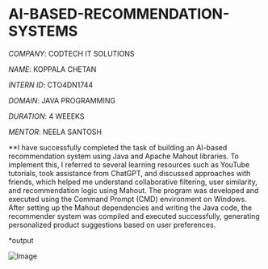 # AI-BASED-RECOMMENDATION-SYSTEMS

*COMPANY*: CODTECH IT SOLUTIONS

*NAME*: KOPPALA CHETAN

*INTERN ID*: CTO4DN1744

*DOMAIN*: JAVA PROGRAMMING

*DURATION*: 4 WEEEKS

*MENTOR*: NEELA SANTOSH

**I have successfully completed the task of building an AI-based recommendation system using Java and Apache Mahout libraries.
To implement this, I referred to several learning resources such as YouTube tutorials, took assistance from ChatGPT, and discussed approaches with friends, which helped me understand collaborative filtering, user similarity, and recommendation logic using Mahout.
The program was developed and executed using the Command Prompt (CMD) environment on Windows. After setting up the Mahout dependencies and writing the Java code, the recommender system was compiled and executed successfully, generating personalized product suggestions based on user preferences.

*output

![Image](https://github.com/user-attachments/assets/618d0321-2f12-4df9-8432-d01918919abc)

